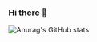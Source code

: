 ### Hi there 👋
<p align="center">

</p>


![Anurag's GitHub stats](https://github-readme-stats.vercel.app/api?username=xblack-shadow&show_icons=true&hide_border=true)


<!--

Here are some ideas to get you started:

- 🔭 I’m currently working on ...
- 🌱 I’m currently learning ...
- 👯 I’m looking to collaborate on ...
- 🤔 I’m looking for help with ...
- 💬 Ask me about ...
- 📫 How to reach me: ...
- 😄 Pronouns: ...
- ⚡ Fun fact: ...

<a href="https://github.com/anuraghazra/convoychat">
  <img align="center" src="https://github-readme-stats.vercel.app/api/top-langs/?username=xblack-shadow&layout=compact" />
</a>
-->
